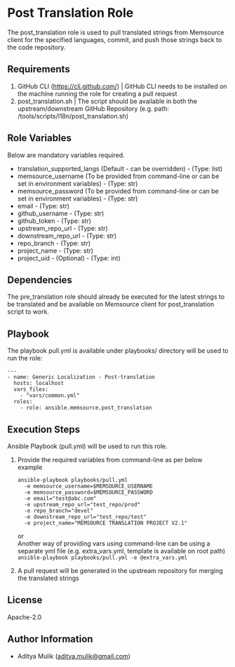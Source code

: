 Post Translation Role
=========

The post_translation role is used to pull translated strings from Memsource client for the specified languages, commit, and push those strings back to the code repository.

Requirements
------------

1. GitHub CLI (<https://cli.github.com/>) | GitHub CLI needs to be installed on the machine running the role for creating a pull request
2. post_translation.sh | The script should be available in both the upstream/downstream GitHub Repository (e.g. path: /tools/scripts/l18n/post_translation.sh)

Role Variables
--------------

Below are mandatory variables required.
- translation_supported_langs (Default - can be overridden) - (Type: list)
- memsource_username (To be provided from command-line or can be set in environment variables) - (Type: str)
- memsource_password (To be provided from command-line or can be set in environment variables) - (Type: str)
- email - (Type: str)
- github_username - (Type: str)
- github_token - (Type: str)
- upstream_repo_url - (Type: str)
- downstream_repo_url - (Type: str)
- repo_branch - (Type: str)
- project_name - (Type: str)
- project_uid - (Optional) - (Type: int)

Dependencies
------------

The pre_translation role should already be executed for the latest strings to be translated and be available on Memsource client for post_translation script to work.

Playbook
----------------

The playbook pull.yml is available under playbooks/ directory will be used to run the role:

    ---
    - name: Generic Localization - Post-translation
      hosts: localhost
      vars_files:
        - "vars/common.yml"
      roles:
        - role: ansible.memsource.post_translation

Execution Steps
---------------

Ansible Playbook (pull.yml) will be used to run this role.

1. Provide the required variables from command-line as per below example
    ```
    ansible-playbook playbooks/pull.yml 
      -e memsource_username=$MEMSOURCE_USERNAME 
      -e memsource_password=$MEMSOURCE_PASSWORD 
      -e email="test@abc.com"
      -e upstream_repo_url="test_repo/prod"
      -e repo_branch="devel"
      -e downstream_repo_url="test_repo/test"
      -e project_name="MEMSOURCE TRANSLATION PROJECT V2.1"
    ```
    or \
    Another way of providing vars using command-line can be using a separate yml file (e.g. extra_vars.yml, template is available on root path) \
    ```ansible-playbook playbooks/pull.yml -e @extra_vars.yml```

2. A pull request will be generated in the upstream repository for merging the translated strings

License
-------

Apache-2.0

Author Information
------------------
- Aditya Mulik (aditya.mulik@gmail.com)
